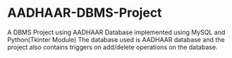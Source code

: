 # AADHAAR-DBMS-Project
A DBMS Project using AADHAAR Database implemented using MySQL and Python(Tkinter Module)
The database used is AADHAAR database and the project also contains triggers on add/delete operations on the database.

